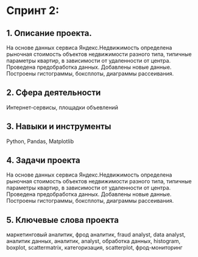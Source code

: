 # Cпринт 2: 
## 1. Описание проекта.
На основе данных сервиса Яндекс.Недвижимость определена рыночная стоимость
объектов недвижимости разного типа, типичные параметры квартир, в зависимости от
удаленности от центра. Проведена предобработка данных. Добавлены новые данные.
Построены гистограммы, боксплоты, диаграммы рассеивания.

## 2. Сфера деятельности
Интернет-сервисы, площадки объевлений

## 3. Навыки и инструменты
Python, Pandas, Matplotlib

## 4. Задачи проекта
На основе данных сервиса Яндекс.Недвижимость определена рыночная стоимость
объектов недвижимости разного типа, типичные параметры квартир, в зависимости от
удаленности от центра. Проведена предобработка данных. Добавлены новые данные.
Построены гистограммы, боксплоты, диаграммы рассеивания.

## 5. Ключевые слова проекта
маркетинговый аналитик, фрод аналитик, fraud analyst, data analyst, аналитик данных, аналитик, analyst,
обработка данных, histogram, boxplot, scattermatrix, категоризация, scatterplot,  фрод-мониторинг
